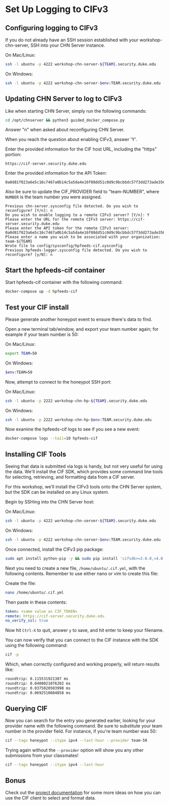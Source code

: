 Set Up Logging to CIFv3
=======================

## Configuring logging to CIFv3

If you do not already have an SSH session established with your workshop-chn-server, SSH into your CHN Server instance.

On Mac/Linux:
```bash
ssh -l ubuntu -p 4222 workshop-chn-server-${TEAM}.security.duke.edu 
```
On Windows:
```bash
ssh -l ubuntu -p 4222 workshop-chn-server-$env:TEAM.security.duke.edu 
```

## Updating CHN Server to log to CIFv3

Like when starting CHN Server, simply run the following commands:

```bash
cd /opt/chnserver && python3 guided_docker_compose.py
```

Answer "n" when asked about reconfiguring CHN Server.

When you reach the question about enabling CIFv3, answer 'Y'.

Enter the provided information for the CIF host URL, including the "https" portion:

```text
https://cif-server.security.duke.edu
```

Enter the provided information for the API Token:

```text
0a0d81f023a6e5c16c7467a0b14c5a5da4e16f08dd51c0d9c9bcbbdc57f3dd273ade35606245838a
```

Also be sure to update the CIF_PROVIDER field to "team-NUMBER", where `NUMBER` is the team number you were assigned.

```text
Previous chn-server.sysconfig file detected. Do you wish to reconfigure? [Y/n]: n
Do you wish to enable logging to a remote CIFv3 server? [Y/n]: Y
Please enter the URL for the remote CIFv3 server: https://cif-server.security.duke.edu
Please enter the API token for the remote CIFv3 server: 0a0d81f023a6e5c16c7467a0b14c5a5da4e16f08dd51c0d9c9bcbbdc57f3dd273ade35606245838a
Please enter a name you wish to be associated with your organization: team-${TEAM}
Wrote file to config/sysconfig/hpfeeds-cif.sysconfig
Previous hpfeeds-logger.sysconfig file detected. Do you wish to reconfigure? [y/N]: n
```

## Start the hpfeeds-cif container

Start hpfeeds-cif container with the following command:

```bash
docker-compose up -d hpfeeds-cif
```

## Test your CIF install

Please generate another honeypot event to ensure there's data to find.

Open a new terminal tab/window, and export your team number again; for example if your team number is 50:

On Mac/Linux:
```bash
export TEAM=50
```
On Windows:
```bash
$env:TEAM=50
```

Now, attempt to connect to the honeypot SSH port:

On Mac/Linux:
```bash
ssh -l ubuntu -p 2222 workshop-chn-hp-${TEAM}.security.duke.edu 
```
On Windows:
```bash
ssh -l ubuntu -p 2222 workshop-chn-hp-$env:TEAM.security.duke.edu 
```

Now examine the hpfeeds-cif logs to see if you see a new event:

```bash
docker-compose logs --tail=10 hpfeeds-cif
```

## Installing CIF Tools
Seeing that data is submitted via logs is handy, but not very useful for using the data. We'll install the CIF SDK, 
which provides some command line tools for selecting, retrieving, and formatting data from a CIF server.

For this workshop, we’ll install the CIFv3 tools onto the CHN Server system, but the SDK can be installed on any 
Linux system. 

Begin by SSHing into the CHN Server host:

On Mac/Linux:
```bash
ssh -l ubuntu -p 4222 workshop-chn-server-${TEAM}.security.duke.edu 
```
On Windows:
```bash
ssh -l ubuntu -p 4222 workshop-chn-server-$env:TEAM.security.duke.edu 
```

Once connected, install the CIFv3 pip package:

```bash 
sudo apt install python-pip -y && sudo pip install 'cifsdk>=3.0.0,<4.0'
```

Next you need to create a new file, `/home/ubuntu/.cif.yml`, with the following contents. Remember to use either nano
 or vim to create this file:

Create the file:
```bash
nano /home/ubuntu/.cif.yml
```

Then paste in these contents:
```yaml
token: <same value as CIF_TOKEN>
remote: https://cif-server.security.duke.edu
no_verify_ssl: true
```
Now hit `Ctrl-X` to quit, answer `y` to save, and hit enter to keep your filename.

You can now verify that you can connect to the CIF instance with the SDK using the following command:

```bash
cif -p
```
Which, when correctly configured and working properly, will return results like:
```bash
roundtrip: 0.115531921387 ms
roundtrip: 0.0400021076202 ms
roundtrip: 0.0375020503998 ms
roundtrip: 0.0692510604858 ms
```

## Querying CIF
Now you can search for the entry you generated earlier, looking for your provider name with the following command. Be
 sure to substitute your team number in the provider field. For instance, if you're team number was 50:
 
```bash
cif --tags honeypot --itype ipv4 --last-hour --provider team-50 
```

Trying again without the `--provider` option will show you any other submissions from your classmates!

```bash
cif --tags honeypot --itype ipv4 --last-hour
```
## Bonus

Check out the [project documentation](https://communityhoneynetwork.readthedocs.io/en/latest/hpfeeds-cif/#selecting-and-formatting-data) 
for some more ideas on how you can use the CIF client to select and format data.



